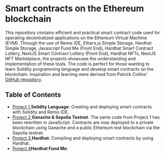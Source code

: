 # Smart contracts on the Ethereum blockchain
This repository contains efficient and practical smart contract code used for operating decentralized applications on 
the Ethereum Virtual Machine (EVM). Through the use of Remix IDE, Ethers.js Simple Storage, Hardhat Simple Storage, 
Javascript Fund Me (Front End), Hardhat Smart Contract Lottery, NextJS Smart Contract Lottery (Front End), Hardhat NFTs, 
NextJS NFT Marketplace, the projects showcase the understanding and implementation of these tools. The code is perfect 
for those wanting to learn Solidity programming language and develop smart contracts on the blockchain. Inspiration and 
learning were derived from Patrick Collins' [GitHub repository](https://github.com/smartcontractkit/full-blockchain-solidity-course-js).

## Table of Contents

- [Project 1 ](https://github.com/karim-mttk/smart-contracts-blockchain/tree/main) **Solidity Language**: Creating and deploying smart contracts with Solidity and Remix IDE.
- [Project 2 ](https://github.com/karim-mttk/smart-contracts-blockchain/tree/ganache-local) **Ganache & Sepolia Testnet**: The same code from Project 1 has been rewritten in JavaScript. Contracts are now deployed to a private blockchain using Ganache and a public Ethereum test blockchain via the Sepolia testnet.
- [Project 3 ](https://github.com/karim-mttk/smart-contracts-blockchain/tree/hardhat) **Hardhat**: Compiling and deploying smart contracts by using Hardhat.
- [Project 4]()**Hardhat Fund Me**: 
